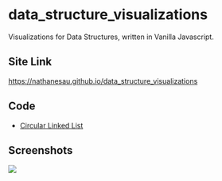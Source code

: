 # data_structure_visualizations

Visualizations for Data Structures, written in Vanilla Javascript.

## Site Link

https://nathanesau.github.io/data_structure_visualizations

## Code

* [Circular Linked List](docs/circular_linked_list_visualizer/index.html)

## Screenshots

![](https://user-images.githubusercontent.com/4649987/106372785-3c434e00-6341-11eb-934d-9ddfbe85d63e.PNG)
